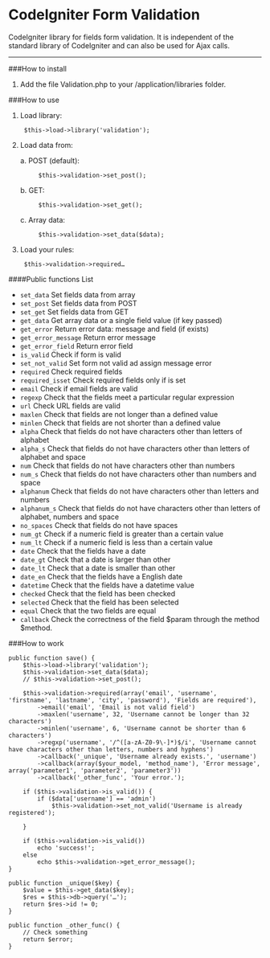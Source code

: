 CodeIgniter Form Validation
=================================

CodeIgniter library for fields form validation. It is independent of the standard library of CodeIgniter and can also be used for Ajax calls.

-----

###How to install

1. Add the file Validation.php to your /application/libraries folder.

###How to use

1. Load library:

		$this->load->library('validation');

2. Load data from:

	a. POST (default):

			$this->validation->set_post();

	b. GET:

			$this->validation->set_get();

	c. Array data:

			$this->validation->set_data($data);

3. Load your rules:

		$this->validation->required…

####Public functions List

- `set_data` Set fields data from array
- `set_post` Set fields data from POST
- `set_get` Set fields data from GET
- `get_data` Get array data or a single field value (if key passed)
- `get_error` Return error data: message and field (if exists)
- `get_error_message` Return error message
- `get_error_field` Return error field
- `is_valid` Check if form is valid
- `set_not_valid` Set form not valid ad assign message error
- `required` Check required fields
- `required_isset` Check required fields only if is set
- `email` Check if email fields are valid
- `regexp` Check that the fields meet a particular regular expression
- `url` Check URL fields are valid
- `maxlen` Check that fields are not longer than a defined value
- `minlen` Check that fields are not shorter than a defined value
- `alpha` Check that fields do not have characters other than letters of alphabet
- `alpha_s` Check that fields do not have characters other than letters of alphabet and space
- `num` Check that fields do not have characters other than numbers
- `num_s` Check that fields do not have characters other than numbers and space
- `alphanum` Check that fields do not have characters other than letters and numbers
- `alphanum_s` Check that fields do not have characters other than letters of alphabet, numbers and space
- `no_spaces` Check that fields do not have spaces
- `num_gt` Check if a numeric field is greater than a certain value
- `num_lt` Check if a numeric field is less than a certain value
- `date` Check that the fields have a date
- `date_gt` Check that a date is larger than other
- `date_lt` Check that a date is smaller than other
- `date_en` Check that the fields have a English date
- `datetime` Check that the fields have a datetime value
- `checked` Check that the field has been checked
- `selected` Check that the field has been selected
- `equal` Check that the two fields are equal
- `callback` Check the correctness of the field $param through the method $method.

###How to work

	public function save() {
		$this->load->library('validation');
		$this->validation->set_data($data);
		// $this->validation->set_post();

		$this->validation->required(array('email', 'username', 'firstname', 'lastname', 'city', 'password'), 'Fields are required'),
			->email('email', 'Email is not valid field')
			->maxlen('username', 32, 'Username cannot be longer than 32 characters')
			->minlen('username', 6, 'Username cannot be shorter than 6 characters')
			->regxp('username', '/^([a-zA-Z0-9\-]*)$/i', 'Username cannot have characters other than letters, numbers and hyphens')
			->callback('_unique', 'Username already exists.', 'username')
			->callback(array($your_model, 'method_name'), 'Error message', array('parameter1', 'parameter2', 'parameter3'))
			->callback('_other_func', 'Your error.');

		if ($this->validation->is_valid()) {
			if ($data['username'] == 'admin')
				$this->validation->set_not_valid('Username is already registered');

		}

		if ($this->validation->is_valid())
			echo 'success!';
		else
			echo $this->validation->get_error_message();
	}

	public function _unique($key) {
		$value = $this->get_data($key);
		$res = $this->db->query('…');
		return $res->id != 0;
	}

	public function _other_func() {
		// Check something
		return $error;
	}
